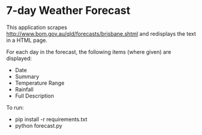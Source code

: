 # 7-day Weather Forecast
This application scrapes http://www.bom.gov.au/qld/forecasts/brisbane.shtml and redisplays the text in a HTML page.

For each day in the forecast, the following items (where given) are displayed:
* Date
* Summary
* Temperature Range
* Rainfall
* Full Description

To run:
* pip install -r requirements.txt
* python forecast.py